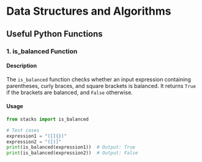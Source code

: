 # Data Structures and Algorithms

## Useful Python Functions

### 1. is_balanced Function

#### Description
The `is_balanced` function checks whether an input expression containing parentheses, curly braces, and square brackets is balanced. It returns `True` if the brackets are balanced, and `False` otherwise.

#### Usage
```python
from stacks import is_balanced

# Test cases
expression1 = "([]{})"
expression2 = "([)]"
print(is_balanced(expression1))  # Output: True
print(is_balanced(expression2))  # Output: False

